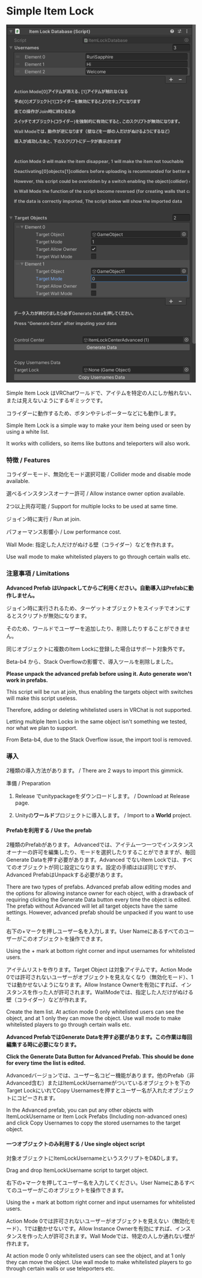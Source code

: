 # Simple Item Lock

![Sample](./Sample.png)

Simple Item Lock はVRChatワールドで、アイテムを特定の人にしか触れない、または見えないようにするギミックです。

コライダーに動作するため、ボタンやテレポーターなどにも動作します。

Simple Item Lock is a simple way to make your item being used or seen by using a white list.

It works with colliders, so items like buttons and teleporters will also work.

### 特徴 / Features

コライダーモード、無効化モード選択可能 / Collider mode and disable mode available.

選べるインスタンスオーナー許可 / Allow instance owner option available.

2つ以上共存可能 / Support for multiple locks to be used at same time.

ジョイン時に実行 / Run at join.

パフォーマンス影響小 / Low performance cost.

Wall Mode: 指定した人だけがぬける壁（コライダー）などを作れます。

Use wall mode to make whitelisted players to go through certain walls etc.

### 注意事項 / Limitations

**Advanced Prefab はUnpackしてからご利用ください。自動導入はPrefabに動作しません。**

ジョイン時に実行されるため、ターゲットオブジェクトをスイッチでオンにするとスクリプトが無効になります。

そのため、ワールドでユーザーを追加したり、削除したりすることができません。

同じオブジェクトに複数のItem Lockに登録した場合はサポート対象外です。

Beta-b4 から、Stack Overflowの影響で、導入ツールを削除しました。

**Please unpack the advanced prefab before using it. Auto generate won't work in prefabs.**

This script will be run at join, thus enabling the targets object with switches will make this script useless.

Therefore, adding or deleting whitelisted users in VRChat is not supported.

Letting multiple Item Locks in the same object isn't something we tested, nor what we plan to support.

From Beta-b4, due to the Stack Overflow issue, the import tool is removed.

### 導入

2種類の導入方法があります。 / There are 2 ways to import this gimmick.

準備 / Preparation

1. Release でunitypackageをダウンロードします。 / Download at Release page.

2. Unityの**ワールド**プロジェクトに導入します。 / Import to a **World** project.

#### Prefabを利用する / Use the prefab

2種類のPrefabがあります。 Advancedでは、アイテム一つ一つでインスタンスオーナーの許可を編集したり、モードを選択したりすることができますが、毎回Generate Dataを押す必要があります。Advanced でないItem Lockでは、すべてのオブジェクトが同じ設定になります。設定の手順はほぼ同じですが、Advanced PrefabはUnpackする必要があります。

There are two types of prefabs. Advanced prefab allow editing modes and the options for allowing instance owner for each object, with a drawback of requiring clicking the Generate Data button every time the object is edited. The prefab without Advanced will let all target objects have the same settings. However, advanced prefab should be unpacked if you want to use it.

右下の+マークを押しユーザー名を入力します。User Nameにあるすべてのユーザーがこのオブジェクトを操作できます。

Using the + mark at bottom right corner and input usernames for whitelisted users.

アイテムリストを作ります。Target Object は対象アイテムです。Action Mode 0では許可されないユーザーがオブジェクトを見えなくなり（無効化モード）、1では動かせないようになります。Allow Instance Ownerを有効にすれば、インスタンスを作った人が許可されます。WallModeでは、指定した人だけがぬける壁（コライダー）などが作れます。

Create the item list. At action mode 0 only whitelisted users can see the object, and at 1 only they can move the object. Use wall mode to make whitelisted players to go through certain walls etc.

**Advanced PrefabではGenerate Dataを押す必要があります。この作業は毎回編集する時に必要になります。**

**Click the Generate Data Button for Advanced Prefab. This should be done for every time the list is edited.**

Advancedバージョンでは、ユーザー名コピー機能があります。他のPrefab（非Advanced含む）またはItemLockUsernameがついているオブジェクトを下のTarget LockにいれてCopy Usernamesを押すとユーザー名が入れたオブジェクトにコピーされます。

In the Advanced prefab, you can put any other objects with ItemLockUsername or Item Lock Prefabs (Including non-advanced ones) and click Copy Usernames to copy the stored usernames to the target object.

#### 一つオブジェクトのみ利用する / Use single object script

対象オブジェクトにItemLockUsernameというスクリプトをD&Dします。

Drag and drop ItemLockUsername script to target object.

右下の+マークを押してユーザー名を入力してください。User Nameにあるすべてのユーザーがこのオブジェクトを操作できます。

Using the + mark at bottom right corner and input usernames for whitelisted users.

Action Mode 0では許可されないユーザーがオブジェクトを見えない（無効化モード）、1では動かせないです。Allow Instance Ownerを有効にすれば、インスタンスを作った人が許可されます。Wall Modeでは、特定の人しか通れない壁が作れます。

At action mode 0 only whitelisted users can see the object, and at 1 only they can move the object. Use wall mode to make whitelisted players to go through certain walls or use teleporters etc.

<!-- #### (非推奨 / Not Recommended)導入ツールを利用する / Use the import tool

**UIToolkitのバグより、2つ以上のアイテム追加するとUnityがフリーズ、または落ちる可能性があります。必ず前のアイテムに何かを入力してから次のアイテムを追加してください。**

**Because of a bug in UIToolkit, adding more than 1 item at once may cause Unity to freeze or crash. FILL THE LAST THING YOU ADDED BEFORE ADDING ANOTHER ITEM**

ツールバーのToolsタブで Studio Saphir/Item Lock Settings を開きます。

Open Tools/Studio Saphir/Item Lock Settings at tool bar.

ユーザー名を入力します。入力できない場合では、右下の+マークを押してください。User Nameにあるすべてのユーザーがこのオブジェクトを操作できます。

Using the + mark at bottom right corner and input usernames for whitelisted users.

アイテムリストを作ります。Target Object は対象アイテムです。Action Mode 0では許可されないユーザーがオブジェクトを見えない（無効モード）、1では動かせないです。Allow Instance Ownerを有効にすれば、インスタンスを作った人が許可されます。WallModeでは、指定した人だけがぬける壁（コライダー）、使えるテレポーターなどを作れます。

Create the item list. At action mode 0 only whitelisted users can see the object, and at 1 only they can move the object. Use wall mode to make whitelisted players to go through certain walls or use teleporters etc.

**一番上のGenerate Dataを押す。この作業は毎回編集する時に必要になります。**

**Click the Generate Data Button at top. This should be done for every time the list is edited.**

ItemLockCenter(Managed)がシーンの中で配置されます。（動かさないようにしてください）Advanced Prefabと同じ方法で編集できます。

ItemLockCenter(Managed) will be placed at the scene. (Do not move this object) You can edit this using the same ways as advanced prefabs. -->